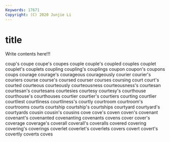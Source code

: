 ```yaml
---
Keywords: 17671
Copyright: (C) 2020 Junjie Li
---
```


# title

Write contents here!!!
 
coup's 
coupe 
coupe's
coupes 
couple 
couple's 
coupled 
couples 
couplet 
couplet's 
couplets 
coupling 
coupling's
couplings 
coupon 
coupon's 
coupons 
coups 
courage 
courage's 
courageous 
courageously 
courier
courier's 
couriers 
course 
course's 
coursed 
courser 
courses 
coursing 
court 
court's
courted 
courteous 
courteously 
courteousness 
courteousness's 
courtesan 
courtesan's 
courtesans 
courtesies 
courtesy
courtesy's 
courthouse 
courthouse's 
courthouses 
courtier 
courtier's 
courtiers 
courting 
courtlier 
courtliest
courtliness 
courtliness's 
courtly 
courtroom 
courtroom's 
courtrooms 
courts 
courtship 
courtship's 
courtships
courtyard 
courtyard's 
courtyards 
cousin 
cousin's 
cousins 
cove 
cove's 
coven 
coven's
covenant 
covenant's 
covenanted 
covenanting 
covenants 
covens 
cover 
cover's 
coverage 
coverage's
coverall 
coverall's 
coveralls 
covered 
covering 
covering's 
coverings 
coverlet 
coverlet's 
coverlets
covers 
covert 
covert's 
covertly 
coverts 
coves 
